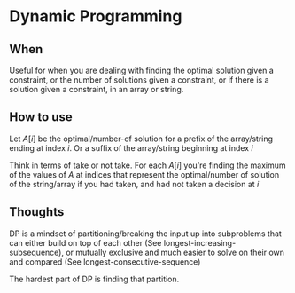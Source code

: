 # Dynamic Programming

## When

Useful for when you are dealing with finding the optimal solution given a constraint, or the number of solutions given a constraint, or if there is a solution given a constraint, in an array or string.

## How to use

Let $A[i]$ be the optimal/number-of solution for a prefix of the array/string ending at index $i$. Or a suffix of the array/string beginning at index $i$

Think in terms of take or not take. For each $A[i]$ you're finding the maximum of the values of $A$ at indices that represent the optimal/number of solution of the string/array if you had taken, and had not taken a decision at $i$

## Thoughts

DP is a mindset of partitioning/breaking the input up into subproblems that can either build on top of each other (See longest-increasing-subsequence), or mutually exclusive and much easier to solve on their own and compared (See longest-consecutive-sequence)

The hardest part of DP is finding that partition.
